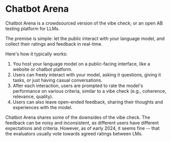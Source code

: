 # Chatbot Arena

Chatbot Arena is a crowdsourced version of the vibe check; or an open AB testing platform for LLMs.

The premise is simple: let the public interact with your language model, and collect their ratings and feedback in real-time.

Here's how it typically works:

1. You host your language model on a public-facing interface, like a website or chatbot platform.
2. Users can freely interact with your model, asking it questions, giving it tasks, or just having casual conversations.
3. After each interaction, users are prompted to rate the model's performance on various criteria, similar to a vibe check (e.g., coherence, relevance, quality).
4. Users can also leave open-ended feedback, sharing their thoughts and experiences with the model.

Chatbot Arena shares some of the downsides of the vibe check. The feedback can be noisy and inconsistent, as different users have different expectations and criteria. However, as of early 2024, it seems fine -- that the evaluators usually vote towards agreed ratings between LMs.
